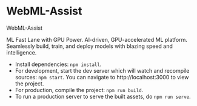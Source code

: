 # WebML-Assist

WebML-Assist

ML Fast Lane with GPU Power.  AI-driven, GPU-accelerated ML platform. Seamlessly build, train, and deploy models with blazing speed and intelligence.

- Install dependencies: `npm install`.
- For development, start the dev server which will watch and recompile
  sources: `npm start`. You can navigate to http://localhost:3000 to view the project.
- For production, compile the project: `npm run build`.
- To run a production server to serve the built assets, do `npm run serve`.
